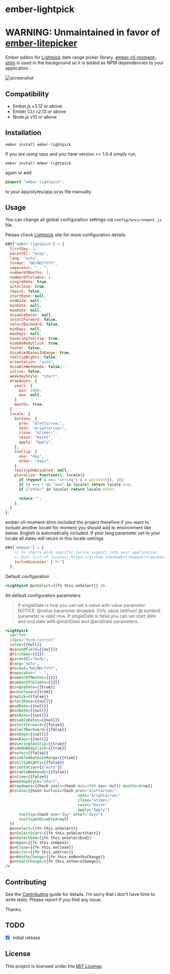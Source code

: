 ember-lightpick
==============================================================================

# WARNING: Unmaintained in favor of [ember-litepicker](https://github.com/sinankeskin/ember-litepicker)

Ember addon for [Lightpick](https://wakirin.github.io/Lightpick/) date range picker library.
[ember-cli-moment-shim](https://github.com/jasonmit/ember-cli-moment-shim) is used in the background so it is added as NPM dependencies to your application.

![screenshot](https://wakirin.github.io/Lightpick_new_style.gif)


Compatibility
------------------------------------------------------------------------------

* Ember.js v3.12 or above
* Ember CLI v2.13 or above
* Node.js v10 or above


Installation
------------------------------------------------------------------------------

```
ember install ember-lightpick
```

If you are using sass and you have version >= 1.0.4 simply run,

```
ember install ember-lightpick
```

again or add

```scss
@import "ember-lightpick";
```
to your app/styles/app.scss file manually.

Usage
------------------------------------------------------------------------------

You can change all global configuration settings via `config/environment.js` file.

Please check [Lightpick](https://wakirin.github.io/Lightpick/) site for more configuration details.

```javascript
ENV["ember-lightpick"] = {
  firstDay: 1,
  parentEl: "body",
  lang: "auto",
  format: "DD/MM/YYYY",
  separator: " - ",
  numberOfMonths: 1,
  numberOfColumns: 2,
  singleDate: true,
  autoclose: true,
  repick: false,
  startDate: null,
  endDate: null,
  minDate: null,
  maxDate: null,
  disableDates: null,
  selectForward: false,
  selectBackward: false,
  minDays: null,
  maxDays: null,
  hoveringTooltip: true,
  hideOnBodyClick: true,
  footer: false,
  disabledDatesInRange: true,
  tooltipNights: false,
  orientation: "auto",
  disableWeekends: false,
  inline: false,
  weekdayStyle: "short",
  dropdowns: {
    years: {
      min: 1900,
      max: null,
    },
    months: true,
  },
  locale: {
    buttons: {
      prev: "&leftarrow;",
      next: "&rightarrow;",
      close: "&times;",
      reset: "Reset",
      apply: "Apply",
    },
    tooltip: {
      one: "day",
      other: "days",
    },
    tooltipOnDisabled: null,
    pluralize: function(i, locale){
      if (typeof i === "string") i = parseInt(i, 10);
      if (i === 1 && "one" in locale) return locale.one;
      if ("other" in locale) return locale.other;

      return "";
    },
  }
};
```
ember-cli-moment-shim included the project therefore if you want to include another locale for moment
you should add to environment like below. English is automatically included.
If your lang parameter set to your locale all dates will return in this locale settings.

```javascript
ENV['moment'] = {
    // To cherry-pick specific locale support into your application.
    // Full list of locales: https://github.com/moment/moment/tree/master/locale
    includeLocales: ['tr']
  };
```

Default configuration

``` handlebars
<Lightpick @onSelect={{fn this.onSelect}} />
```

All default configuration parameters

> If singleDate is true you can set a value with value parameter. NOTICE: @value parameter dropped. Only value (without @ symbol) parameter is valid now.
> If singleDate is false you can set start date and end date with @startDate and @endDate parameters.

``` handlebars
<Lightpick
  id="foo"
  class="form-control"
  value={{null}}
  @secondField={{null}}
  @firstDay={{1}}
  @parentEl="body",
  @lang="auto",
  @format="DD/MM/YYYY",
  @separator=" - ",
  @numberOfMonths={{1}}
  @numberOfColumns={{2}}
  @singleDate={{true}}
  @autoclose={{true}}
  @repick={{false}}
  @startDate={{null}}
  @endDate={{null}}
  @minDate={{null}}
  @maxDate={{null}}
  @disableDates={{null}}
  @selectForward={{false}}
  @selectBackward={{false}}
  @minDays={{null}}
  @maxDays={{null}}
  @hoveringTooltip={{true}}
  @hideOnBodyClick={{true}}
  @footer={{false}}
  @disabledDatesInRange={{true}}
  @tooltipNights={{false}}
  @orientation={{"auto"}}
  @disableWeekends={{false}}
  @inline={{false}}
  @weekdayStyle="short",
  @dropdowns={{hash years=(hash min=1900 max= null) months=true}}
  @locale={{hash buttons=(hash prev="&leftarrow;"
                                next="&rightarrow;"
                                close="&times;"
                                reset="Reset"
                                apply="Apply")
      tooltip=(hash one="day" other="days")
      tooltipOnDisabled=null
  }}
  @onSelect={{fn this.onSelect}}
  @onSelectStart={{fn this.onSelectStart}}
  @onSelectEnd={{fn this.onSelectEnd}}
  @onOpen={{fn this.onOpen}}
  @onClose={{fn this.onClose}}
  @onError={{fn this.onError}}
  @onMonthsChange={{fn this.onMonthsChange}}
  @onYearsChange={{fn this.onYearsChange}}
/>
```

Contributing
------------------------------------------------------------------------------

See the [Contributing](CONTRIBUTING.md) guide for details.
I'm sorry that i don't have time to write tests. Please report if you find any issue.

Thanks.

TODO
------------------------------------------------------------------------------
- [X] Initial release

License
------------------------------------------------------------------------------

This project is licensed under the [MIT License](LICENSE.md).
